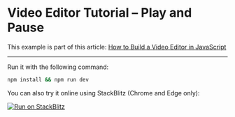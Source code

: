 # Video Editor Tutorial – Play and Pause

This example is part of this article: [How to Build a Video Editor in JavaScript](https://creatomate.com/blog/how-to-build-a-video-editor-in-javascript)

---

Run it with the following command:

```bash
npm install && npm run dev
```

You can also try it online using StackBlitz (Chrome and Edge only):

[![Run on StackBlitz](https://user-images.githubusercontent.com/44575638/199058604-b6e5e08a-cdfd-451a-8ce9-ab7355b22786.svg)](https://stackblitz.com/github/creatomate/video-editor-tutorial/tree/main/4-play-and-pause)
